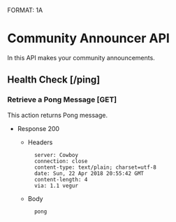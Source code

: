 FORMAT: 1A

# Community Announcer API
In this API makes your community announcements.

## Health Check [/ping]

### Retrieve a Pong Message [GET]
This action returns Pong message.

+ Response 200

    + Headers

            server: Cowboy
            connection: close
            content-type: text/plain; charset=utf-8
            date: Sun, 22 Apr 2018 20:55:42 GMT
            content-length: 4
            via: 1.1 vegur

    + Body

            pong
